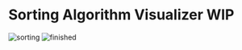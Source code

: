 # Sorting Algorithm Visualizer WIP
 
![sorting](https://github.com/Nadzt/sorting-visualizer/assets/60799891/97864c56-7b8d-4ecd-a8a3-65541f0e93c9)
![finished](https://github.com/Nadzt/sorting-visualizer/assets/60799891/0cd7ad3a-d42e-4d58-8af8-edc0f10ecd0d)
